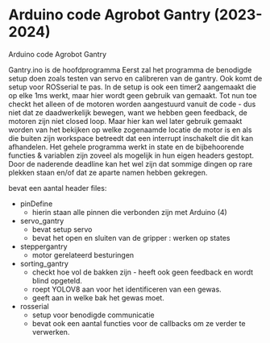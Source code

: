 # Arduino code Agrobot Gantry (2023-2024)

Arduino code Agrobot Gantry

Gantry.ino is de hoofdprogramma
Eerst zal het programma de benodigde setup doen zoals testen van servo en calibreren van de gantry. Ook komt de setup voor ROSserial te pas. 
In de setup is ook een timer2 aangemaakt die op elke 1ms werkt, maar hier wordt geen gebruik van gemaakt. Tot nun toe checkt het alleen of de motoren worden aangestuurd vanuit de code - dus niet dat ze daadwerkelijk bewegen, want we hebben geen feedback, de motoren zijn niet closed loop. Maar hier kan wel later gebruik gemaakt worden van het bekijken op welke zogenaamde locatie de motor is en als die buiten zijn workspace betreedt dat een interrupt inschakelt die dit kan afhandelen.
Het gehele programma werkt in state en de bijbehoorende functies & variablen zijn zoveel als mogelijk in hun eigen headers gestopt. Door de naderende deadline kan het wel zijn dat sommige dingen op rare plekken staan en/of dat ze aparte namen hebben gekregen.

bevat een aantal header files:
- pinDefine
    * hierin staan alle pinnen die verbonden zijn met Arduino (4)
- servo_gantry
    * bevat setup servo
    * bevat het open en sluiten van de gripper : werken op states
- steppergantry
    * motor gerelateerd besturingen
- sorting_gantry
    * checkt hoe vol de bakken zijn - heeft ook geen feedback en wordt blind opgeteld.
    * roept YOLOV8 aan voor het identificeren van een gewas.
    * geeft aan in welke bak het gewas moet.
- rosserial
    * setup voor benodigde communicatie
    * bevat ook een aantal functies voor de callbacks om ze verder te verwerken.
